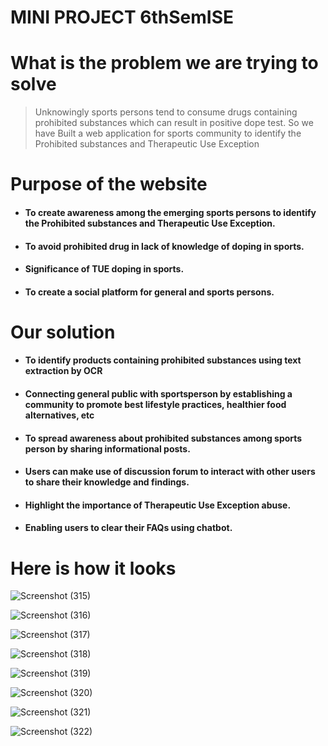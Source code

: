 # MINI PROJECT 6thSemISE

# What is the problem we are trying to solve

> Unknowingly sports persons tend to consume drugs containing prohibited substances which can result in positive dope test. 
> So we have Built a web application for sports community to identify the Prohibited substances and Therapeutic Use Exception

# Purpose of the website

- #### To **create awareness** among the emerging sports persons to identify the Prohibited substances and Therapeutic Use Exception.
- #### To avoid **prohibited drug in lack of knowledge** of doping in sports.
- #### **Significance of TUE** doping in sports.
- #### To create a **social platform** for general and sports persons.

# Our solution

- #### To **identify products containing prohibited substances** using text extraction by OCR
- #### Connecting general public with sportsperson by **establishing a community** to promote best lifestyle practices, healthier food alternatives, etc
- #### To **spread awareness** about prohibited substances among sports person by sharing informational posts.
- #### Users can make use of **discussion forum** to interact with other users to share their knowledge and findings.
- #### Highlight the importance of **Therapeutic Use Exception abuse**.
- #### Enabling users to clear their FAQs using **chatbot**.

# Here is how it looks 


![Screenshot (315)](https://user-images.githubusercontent.com/54995529/160251571-f76e56ae-dc79-47a3-a2ab-b414a5cf8836.png)

![Screenshot (316)](https://user-images.githubusercontent.com/54995529/160251580-f82ff5bd-96bc-40ec-8819-1a7234c1d1a2.png)

![Screenshot (317)](https://user-images.githubusercontent.com/54995529/160251586-d549a08c-5bb1-42ad-a519-41402902ae05.png)

![Screenshot (318)](https://user-images.githubusercontent.com/54995529/160251597-867abbd3-4ed4-4d20-9a22-7661262a79d7.png)

![Screenshot (319)](https://user-images.githubusercontent.com/54995529/160251605-890e89cd-8568-4359-a3fe-13ad03672ff9.png)

![Screenshot (320)](https://user-images.githubusercontent.com/54995529/160251609-d9577ee3-58d5-48d9-8635-65ff62b02d3a.png)

![Screenshot (321)](https://user-images.githubusercontent.com/54995529/160251613-45b9c8d1-d5e8-4e41-bf1e-766e175d5ee4.png)

![Screenshot (322)](https://user-images.githubusercontent.com/54995529/160251619-57a82026-4357-4312-8fe2-b72af0e91ed9.png)
